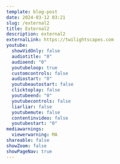 ```yaml
---
template: blog-post
date: 2024-03-12 03:21
slug: /external2
title: External2
description: external2
externalLink: https://twilightscapes.com
youtube:
  showVidOnly: false
  audiotitle: "0"
  audioend: "0"
  youtubeloop: true
  customcontrols: false
  audiostart: "0"
  youtubeautostart: false
  clicktoplay: false
  youtubeend: "0"
  youtubecontrols: false
  liarliar: false
  youtubemute: false
  contentinvideo: false
  youtubestart: "0"
mediawarnings:
  viewerwarning: MA
shareable: false
showZoom: false
showPageNav: true
---
```

